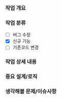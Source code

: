 ### 작업 개요

<!--
  ex) 회원 탈퇴시 관련 정보 연쇄 삭제
-->

### 작업 분류

- [ ] 버그 수정
- [x] 신규 기능
- [ ] 기존코드 변경
<!--
  - [ ] 버그 수정
  - [ ] 신규 기능
  - [x] 기존코드 변경
-->

### 작업 상세 내용

<!--
  ex)
  1. 회원 탈퇴 서비스코드에 학원, 교사, 클래스 등 관련 엔티티를 함께 삭제하는 코드 추가함
-->

### 중요 설계/로직

<!--
  ex)
  1. 회원 탈퇴시 비동기, 이벤트 기반으로 처리했다.
	2. 트랜잭션 기반으로 처리하여, 한 로직이 실패시 데이터를 전부 롤백하도록 했다.
-->

### 생각해볼 문제/이슈사항

<!--
  ex)
  1. 트랜잭션 관련 코드가 가독성이 떨어진다. 리팩토링할 여지가 있다.
-->
